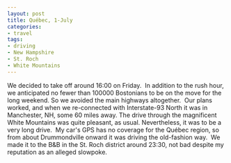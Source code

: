 ```yaml
---
layout: post
title: Québec, 1-July
categories:
- travel
tags:
- driving
- New Hampshire
- St. Roch
- White Mountains
---
```

We decided to take off around 16:00 on Friday.  In addition to the rush hour, we anticipated no fewer than 100000 Bostonians to be on the move for the long weekend. So we avoided the main highways altogether.  Our plans worked, and when we re-connected with Interstate-93 North it was in Manchester, NH, some 60 miles away. The drive through the magnificent White Mountains was quite pleasant, as usual. Nevertheless, it was to be a very long drive.  My car's GPS has no coverage for the Québec region, so from about Drummondville onward it was driving the old-fashion way.  We made it to the B&amp;B in the St. Roch district around 23:30, not bad despite my reputation as an alleged slowpoke.
